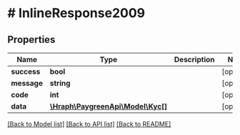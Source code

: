 # # InlineResponse2009

## Properties

Name | Type | Description | Notes
------------ | ------------- | ------------- | -------------
**success** | **bool** |  | [optional]
**message** | **string** |  | [optional]
**code** | **int** |  | [optional]
**data** | [**\Hraph\PaygreenApi\Model\Kyc[]**](Kyc.md) |  | [optional]

[[Back to Model list]](../../README.md#models) [[Back to API list]](../../README.md#endpoints) [[Back to README]](../../README.md)
